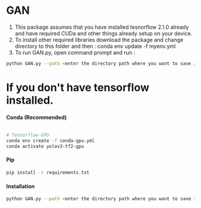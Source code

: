 # GAN
1. This package assumes that you have installed tesnorflow 2.1.0 already and have required CUDa and other things already setup on your device.
2. To install other required libraries download the package and change directory to this folder and then  : conda env update -f myenv.yml
3. To run GAN.py, open command prompt and run :
```bash 
python GAN.py --path <enter the directory path where you want to save image generated>
 ``` 
  
 # If you don't have tensorflow installed.
 
 
 #### Conda (Recommended)

```bash

# Tensorflow GPU
conda env create -f conda-gpu.yml
conda activate yolov3-tf2-gpu
```


#### Pip

```bash
pip install -r requirements.txt
```

#### Installation
 ```bash 
python GAN.py --path <enter the directory path where you want to save image generated>
 ``` 
